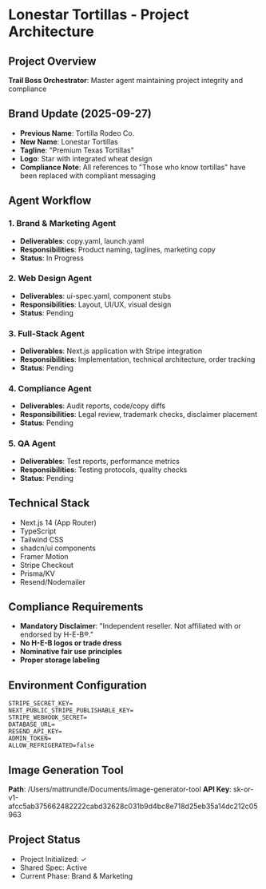 # Lonestar Tortillas - Project Architecture

## Project Overview
**Trail Boss Orchestrator**: Master agent maintaining project integrity and compliance

## Brand Update (2025-09-27)
- **Previous Name**: Tortilla Rodeo Co.
- **New Name**: Lonestar Tortillas
- **Tagline**: "Premium Texas Tortillas"
- **Logo**: Star with integrated wheat design
- **Compliance Note**: All references to "Those who know tortillas" have been replaced with compliant messaging

## Agent Workflow

### 1. Brand & Marketing Agent
- **Deliverables**: copy.yaml, launch.yaml
- **Responsibilities**: Product naming, taglines, marketing copy
- **Status**: In Progress

### 2. Web Design Agent
- **Deliverables**: ui-spec.yaml, component stubs
- **Responsibilities**: Layout, UI/UX, visual design
- **Status**: Pending

### 3. Full-Stack Agent
- **Deliverables**: Next.js application with Stripe integration
- **Responsibilities**: Implementation, technical architecture, order tracking
- **Status**: Pending

### 4. Compliance Agent
- **Deliverables**: Audit reports, code/copy diffs
- **Responsibilities**: Legal review, trademark checks, disclaimer placement
- **Status**: Pending

### 5. QA Agent
- **Deliverables**: Test reports, performance metrics
- **Responsibilities**: Testing protocols, quality checks
- **Status**: Pending

## Technical Stack
- Next.js 14 (App Router)
- TypeScript
- Tailwind CSS
- shadcn/ui components
- Framer Motion
- Stripe Checkout
- Prisma/KV
- Resend/Nodemailer

## Compliance Requirements
- **Mandatory Disclaimer**: "Independent reseller. Not affiliated with or endorsed by H-E-B®."
- **No H-E-B logos or trade dress**
- **Nominative fair use principles**
- **Proper storage labeling**

## Environment Configuration
```
STRIPE_SECRET_KEY=
NEXT_PUBLIC_STRIPE_PUBLISHABLE_KEY=
STRIPE_WEBHOOK_SECRET=
DATABASE_URL=
RESEND_API_KEY=
ADMIN_TOKEN=
ALLOW_REFRIGERATED=false
```

## Image Generation Tool
**Path**: /Users/mattrundle/Documents/image-generator-tool
**API Key**: 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

## Project Status
- Project Initialized: ✓
- Shared Spec: Active
- Current Phase: Brand & Marketing